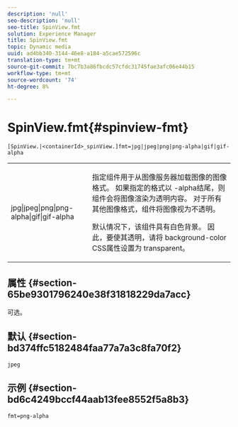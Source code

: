 ```yaml
---
description: 'null'
seo-description: 'null'
seo-title: SpinView.fmt
solution: Experience Manager
title: SpinView.fmt
topic: Dynamic media
uuid: ad4bb340-3144-46e8-a184-a5cae572596c
translation-type: tm+mt
source-git-commit: 7bc7b3a86fbcdc57cfdc31745fae3afc06e44b15
workflow-type: tm+mt
source-wordcount: '74'
ht-degree: 8%

---
```



# SpinView.fmt{#spinview-fmt}

`[SpinView.|<containerId>_spinView.]fmt=jpg|jpeg|png|png-alpha|gif|gif-alpha`

<table id="table_68C0C3D5C60640DC9A8EE04EA685AB99"> 
 <tbody> 
  <tr> 
   <td colname="col1"> <p> <span class="codeph"> jpg|jpeg|png|png-alpha|gif|gif-alpha</span> </p> </td> 
   <td colname="col2"> <p> 指定组件用于从图像服务器加载图像的图像格式。 如果指定的格式以<span class="codeph"> -alpha</span>结尾，则组件会将图像渲染为透明内容。 对于所有其他图像格式，组件将图像视为不透明。 </p> <p>默认情况下，该组件具有白色背景。 因此，要使其透明，请将<span class="codeph"> background-color</span> CSS属性设置为<span class="codeph"> transparent</span>。 </p> </td> 
  </tr> 
 </tbody> 
</table>

## 属性 {#section-65be9301796240e38f31818229da7acc}

可选。

## 默认 {#section-bd374ffc5182484faa77a7a3c8fa70f2}

`jpeg`

## 示例 {#section-bd6c4249bccf44aab13fee8552f5a8b3}

`fmt=png-alpha`
